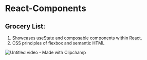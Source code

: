 # React-Components


## Grocery List:

1. Showcases useState and composable components within React.
2. CSS principles of flexbox and semantic HTML

![Untitled video - Made with Clipchamp](https://github.com/a9mansoo/React-Components/assets/63682861/44deeb74-93e5-4ca3-a935-f2f8feeeea0d)
